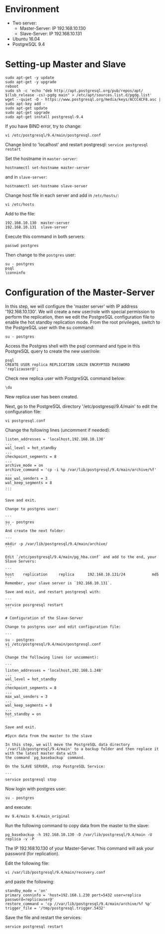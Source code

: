 # Environment

- Two server:
  - Master-Server: IP 192.168.10.130
  - Slave-Server:  IP 192.168.10.131
- Ubuntu 16.04
- PostgreSQL 9.4

# Setting-up Master and Slave

```
sudo apt-get -y update
sudo apt-get -y upgrade
reboot
sudo sh -c 'echo "deb http://apt.postgresql.org/pub/repos/apt/ $(lsb_release -cs)-pgdg main" > /etc/apt/sources.list.d/pgdg.list'
wget --quiet -O - https://www.postgresql.org/media/keys/ACCC4CF8.asc | sudo apt-key add -
sudo apt-get update
sudo apt-get upgrade
sudo apt-get install postgresql-9.4
```

If you have BIND error, try to change: 

```
vi /etc/postgresql/9.4/main/postgresql.conf
```

Change bind to 'localhost' and restart postgresql: `service postgresql restart`

Set the hostname in `master-server`:

```
hostnamectl set-hostname master-server
````

and in `slave-server`:

```
hostnamectl set-hostname slave-server
````

Change host file in each server and add in `/etc/hosts/`:

```
vi /etc/hosts
```	

Add to the file:

```
192.168.10.130	master-server
192.168.10.131	slave-server
```

Execute this command in both servers:	
	
```
passwd postgres
```

Then change to the `postgres` user:

```
su - postgres
psql
\conninfo
```

# Configuration of the Master-Server

In this step, we will configure the 'master server' with IP address '192.168.10.130'. 
We will create a new user/role with special permission to perform the replication, then we edit the PostgreSQL configuration file to enable the hot standby replication mode.
From the root privileges, switch to the PostgreSQL user with the su command:

```
su - postgres
````

Access the Postgres shell with the psql command and type in this PostgreSQL query to create the new user/role:

```
psql
CREATE USER replica REPLICATION LOGIN ENCRYPTED PASSWORD 'replicauser@';
```

Check new replica user with PostgreSQL command below:
```
\du
```
New replica user has been created.

Next, go to the PostgreSQL directory '/etc/postgresql/9.4/main' to edit the configuration file:

```
vi postgresql.conf
```

Change the following lines (uncomment if needed):

````
listen_addresses = 'localhost,192.168.10.130'
...
wal_level = hot_standby
...
checkpoint_segments = 8
...
archive_mode = on
archive_command = 'cp -i %p /var/lib/postgresql/9.4/main/archive/%f'
...
max_wal_senders = 3
wal_keep_segments = 8
...
```

Save and exit. 

Change to postgres user:

```
su - postgres
```
And create the next folder:

´´´
mkdir -p /var/lib/postgresql/9.4/main/archive/
´´´

Edit `/etc/postgresql/9.4/main/pg_hba.conf` and add to the end, your Slave Servers:

```
host    replication     replica      192.168.10.131/24            md5
```
Remember, your slave server is `192.168.10.131`.

Save and exit, and restart postgresql with:

```
service posrgresql restart
```

# Configuration of the Slave-Server

Change to postgres user and edit configuration file:

```
su - postgres
vi /etc/postgresql/9.4/main/postgresql.conf
```

Change the following lines (or uncomment):

```
listen_addresses = 'localhost,192.168.1.248'
...
wal_level = hot_standby
...
checkpoint_segments = 8
...
max_wal_senders = 3
...
wal_keep_segments = 8
...
hot_standby = on
```

Save and exit.

#Sycn data from the master to the slave

In this step, we will move the PostgreSQL data directory '/var/lib/postgresql/9.4/main' to a backup folder and then replace it with the latest master data with 
the command `pg_basebackup` command.

On the SLAVE SERVER, stop PostgreSQL Service:

```
service postgresql stop
````

Now login with postgres user:

```
su - postgres
```
and execute:

```
mv 9.4/main 9.4/main_original
```

Run the following command to copy data from the master to the slave:

```
pg_basebackup -h 192.168.10.130 -D /var/lib/postgresql/9.4/main -U replica -v -P
```
The IP 192.168.10.130 of your Master-Server. This command will ask your password (for replication).

Edit the following file:

```
vi /var/lib/postgresql/9.4/main/recovery.conf
```

and paste the following:

```
standby_mode = 'on'
primary_conninfo = 'host=192.168.1.230 port=5432 user=replica password=replicauser@'
restore_command = 'cp //var/lib/postgresql/9.4/main/archive/%f %p'
trigger_file = '/tmp/postgresql.trigger.5432'
```
Save the file and restart the services:

```
service postgresql restart
```




